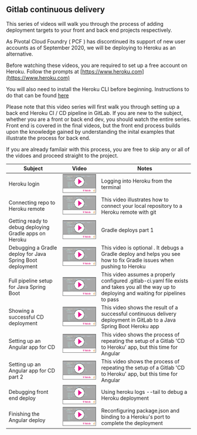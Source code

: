 ## Gitlab continuous delivery


This series of videos will walk you through the process of adding deployment targets to your front and back end projects respectively. 

As Pivotal Cloud Foundry ( PCF ) has discontinued its support of new user accounts as of September 2020, we will be deploying to Heroku as an alternative. 

Before watching these videos, you are required to set up a free account on Heroku. Follow the prompts at [https://www.heroku.com](https://www.heroku.com)

You will also need to install the Heroku CLI before beginning. Instructions to do that can be found [here](https://devcenter.heroku.com/articles/heroku-cli)

Please note that this video series will first walk you through setting up a back end Heroku CI / CD pipeline in GitLab. If you are new to the subject, whether you are a front or back end dev, you should watch the entire series. Front end is covered in the final videos, but the front end process builds upon the knowledge gained by understanding the inital examples that illustrate the process for back end. 

If you are already familair with this process, you are free to skip any or all of the vidoes and proceed straight to the project. 

| Subject                                                           | Video                        | Notes |
|---                                                        |---                              |---|
| Heroku login   |  [![](video-player.png)](https://drive.google.com/file/d/1pDIR82Ju4QEDcRb1-4juorjgZOGqMH9x/view) | Logging into Heroku from the terminal |
| Connecting repo to Heroku remote |  [![](video-player.png)](https://drive.google.com/file/d/1kryxRgBqUeDJlBv_RMRb2YgiSws_zJ0a/view) | This video illustrates how to connect your local repository to a Heroku remote with git   |
| Getting ready to debug deploying Gradle apps on Heroku |  [![](video-player.png)](https://drive.google.com/file/d/1kD_l0zPHTOraRH17DDVpNaKlrxklTI0S/view) | Gradle deploys part 1  |
| Debugging a Gradle deploy for Java Spring Boot deployment |  [![](video-player.png)](https://drive.google.com/file/d/1iBfpyK-2lp85InUNoA5cB859WETzLtk6/view) | This video is optional . It debugs a Gradle deploy and helps you see how to fix Gradle issues when pushing to Heroku   |
| Full pipeline setup for Java Spring Boot | [![](video-player.png)](https://drive.google.com/file/d/19mc5lAAs8tHX58u_NY_rtn0ReOpoYle2/view)  | This video assumes a properly configured .gitlab-ci.yaml file exists and takes you all the way up to deploying and waiting for pipelines to pass |
| Showing a successful CD deployment | [![](video-player.png)](https://drive.google.com/file/d/1bsX17eI2O6hvqfzoMPjU71dKnDUT2Utv/view)  | This video shows the result of a successful continuous delivery deployment in GitLab to a Java Spring Boot Heroku app |
| Setting up an Angular app for CD | [![](video-player.png)](https://drive.google.com/file/d/1YFfCq-ZMRhemeSZFm_a63lr6JhMRdlHz/view)  | This video shows the process of repeating the setup of a Gitlab 'CD to Heroku' app, but this time for Angular  |
| Setting up an Angular app for CD part 2 | [![](video-player.png)](https://drive.google.com/file/d/181mCQWDcwNpco-OcB0jesEak5ozHfbkJ/view)  | This video shows the process of repeating the setup of a Gitlab 'CD to Heroku' app, but this time for Angular  |
| Debugging front end deploy | [![](video-player.png)](https://drive.google.com/file/d/1CULDe8a51th5XR31tMEU7F9a_2FTt8bm/view)  | Using heroku logs --tail to debug a Heroku deployment   |
| Finishing the Angular deploy | [![](video-player.png)]( https://drive.google.com/file/d/1bP8vc53fNIBog-_mmQOO5cTLPfotGRuc/view)  | Reconfiguring package.json and binding to a Heroku's port to complete the deployment   |

 

 


